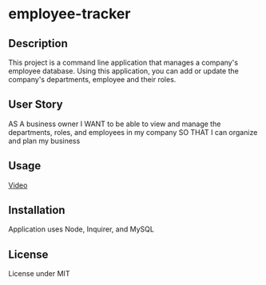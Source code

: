 # employee-tracker

## Description
This project is a command line application that manages a company's employee database. Using this application, you can add or update the company's departments, employee and their roles. 


## User Story
AS A business owner
I WANT to be able to view and manage the departments, roles, and employees in my company
SO THAT I can organize and plan my business


## Usage
 [Video](https://drive.google.com/file/d/19mioKMnx5cUqttmvYoAX2QxEjaTSGwMe/view)


## Installation
Application uses Node, Inquirer, and MySQL

## License

License under MIT